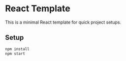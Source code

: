 # React Template
This is a minimal React template for quick project setups.
## Setup
```sh
npm install
npm start
